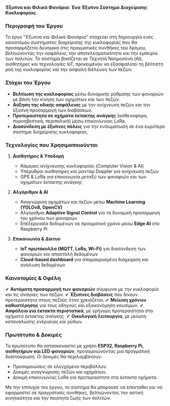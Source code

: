 **Έξυπνα και Φιλικά Φανάρια: Ένα Έξυπνο Σύστημα Διαχείρισης Κυκλοφορίας**

### **Περιγραφή του Έργου**
Το έργο "Έξυπνα και Φιλικά Φανάρια" στοχεύει στη δημιουργία ενός καινοτόμου συστήματος διαχείρισης της κυκλοφορίας που θα προσαρμόζεται δυναμικά στις πραγματικές συνθήκες του δρόμου, βελτιώνοντας την ασφάλεια, την αποτελεσματικότητα και την εμπειρία των πολιτών. Το σύστημα βασίζεται σε Τεχνητή Νοημοσύνη (AI), αισθητήρες και τεχνολογίες IoT, προκειμένου να εξασφαλίσει τη βέλτιστη ροή της κυκλοφορίας και την ασφαλή διέλευση των πεζών.

### **Στόχοι του Έργου**
- **Βελτίωση της κυκλοφορίας** μέσω δυναμικής ρύθμισης των φαναριών με βάση την κίνηση των οχημάτων και των πεζών.
- **Αύξηση της οδικής ασφάλειας** με την ανίχνευση πεζών και την έξυπνη προσαρμογή των διαβάσεων.
- **Προτεραιότητα σε οχήματα έκτακτης ανάγκης** (ασθενοφόρα, πυροσβεστικά, περιπολικά) μέσω επικοινωνίας LoRa.
- **Διασύνδεση με έξυπνες πόλεις** για την ενσωμάτωση σε ένα ευρύτερο σύστημα διαχείρισης κυκλοφορίας.

### **Τεχνολογίες που Χρησιμοποιούνται**
1. **Αισθητήρες & Υποδομή**
   - Κάμερες ανίχνευσης κυκλοφορίας (Computer Vision & AI)
   - Υπέρυθροι αισθητήρες και ραντάρ Doppler για ανίχνευση πεζών
   - GPS & LoRa για επικοινωνία μεταξύ των φαναριών και των οχημάτων έκτακτης ανάγκης

2. **Αλγόριθμοι & AI**
   - Αναγνώριση οχημάτων και πεζών μέσω **Machine Learning (YOLOv8, OpenCV)**
   - Αλγόριθμοι **Adaptive Signal Control** για τη δυναμική προσαρμογή του χρόνου των φαναριών
   - Επεξεργασία δεδομένων σε πραγματικό χρόνο μέσω **Edge AI** στο Raspberry Pi

3. **Επικοινωνία & Δίκτυο**
   - **IoT πρωτόκολλα (MQTT, LoRa, Wi-Fi)** για διασύνδεση των φαναριών και αποστολή δεδομένων
   - **Cloud-based dashboard** για απομακρυσμένη διαχείριση και ανάλυση δεδομένων

### **Καινοτομίες & Οφέλη**
✔ **Αυτόματη προσαρμογή των φαναριών** σύμφωνα με την κυκλοφορία και τις ανάγκες των πεζών.
✔ **Έξυπνες διαβάσεις** που δίνουν προτεραιότητα στους πεζούς όταν χρειάζεται.
✔ **Μείωση χρόνων καθυστέρησης** για τους οδηγούς και εξοικονόμηση καυσίμων.
✔ **Ασφάλεια για έκτακτα περιστατικά**, με γρήγορη προτεραιότητα στα οχήματα έκτακτης ανάγκης.
✔ **Οικολογική λειτουργία**, με μείωση κατανάλωσης ενέργειας και ρύπων.

### **Πρωτότυπο & Δοκιμές**
Το πρωτότυπο θα κατασκευαστεί με χρήση **ESP32, Raspberry Pi, αισθητήρων και LED φαναριών**, προσομοιώνοντας μια πραγματική διασταύρωση. Οι δοκιμές θα περιλαμβάνουν:
- Προσομοιώσεις σε ελεγχόμενο περιβάλλον.
- Δοκιμές αναγνώρισης πεζών και οχημάτων.
- Δοκιμή επικοινωνίας LoRa για προτεραιότητα στα έκτακτα οχήματα.

Με την επιτυχία του έργου, το σύστημα θα μπορούσε να επεκταθεί και να εφαρμοστεί σε πραγματικές συνθήκες, βελτιώνοντας την αστική κινητικότητα και την ποιότητα ζωής των πολιτών.

